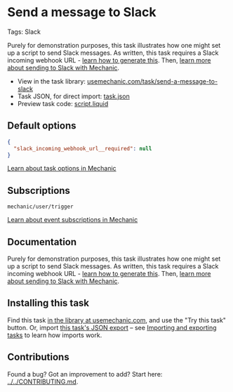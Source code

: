 # Send a message to Slack

Tags: Slack

Purely for demonstration purposes, this task illustrates how one might set up a script to send Slack messages. As written, this task requires a Slack incoming webhook URL - [learn how to generate this](https://api.slack.com/incoming-webhooks#getting-started). Then, [learn more about sending to Slack with Mechanic](https://help.usemechanic.com/en/articles/3297438-can-i-send-messages-to-slack).

* View in the task library: [usemechanic.com/task/send-a-message-to-slack](https://usemechanic.com/task/send-a-message-to-slack)
* Task JSON, for direct import: [task.json](../../tasks/send-a-message-to-slack.json)
* Preview task code: [script.liquid](./script.liquid)

## Default options

```json
{
  "slack_incoming_webhook_url__required": null
}
```

[Learn about task options in Mechanic](https://docs.usemechanic.com/article/471-task-options)

## Subscriptions

```liquid
mechanic/user/trigger
```

[Learn about event subscriptions in Mechanic](https://docs.usemechanic.com/article/408-subscriptions)

## Documentation

Purely for demonstration purposes, this task illustrates how one might set up a script to send Slack messages. As written, this task requires a Slack incoming webhook URL - [learn how to generate this](https://api.slack.com/incoming-webhooks#getting-started). Then, [learn more about sending to Slack with Mechanic](https://help.usemechanic.com/en/articles/3297438-can-i-send-messages-to-slack).

## Installing this task

Find this task [in the library at usemechanic.com](https://usemechanic.com/task/send-a-message-to-slack), and use the "Try this task" button. Or, import [this task's JSON export](../../tasks/send-a-message-to-slack.json) – see [Importing and exporting tasks](https://docs.usemechanic.com/article/505-importing-and-exporting-tasks) to learn how imports work.

## Contributions

Found a bug? Got an improvement to add? Start here: [../../CONTRIBUTING.md](../../CONTRIBUTING.md).

